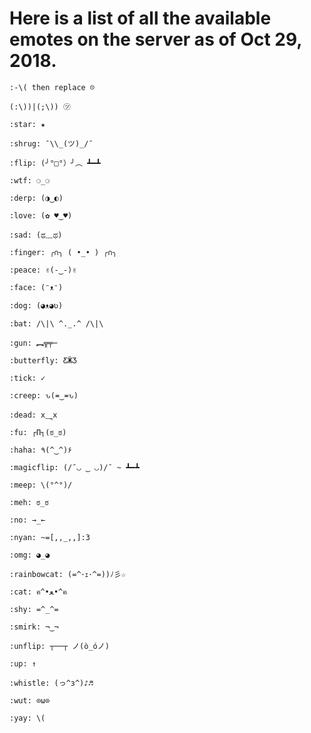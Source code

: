 Here is a list of all the available emotes
on the server as of Oct 29, 2018.
===========================================

```:-\( then replace ☹```

```(:\))|(;\)) ㋡```

```:star: ★```

```:shrug: ¯\\_(ツ)_/¯```

```:flip: (╯°□°）╯︵ ┻━┻```

```:wtf: ⚆_⚆```

```:derp: (◑‿◐)```

```:love: (✿ ♥‿♥)```

```:sad: (ಥ﹏ಥ)```

```:finger: ╭∩╮ ( •_• ) ╭∩╮```

```:peace: ✌(-‿-)✌```

```:face: (ᵔᴥᵔ)```

```:dog: (◕ᴥ◕ʋ)```

```:bat: /\|\ ^._.^ /\|\```

```:gun: ︻╦╤─```

```:butterfly: ƸӜƷ```

```:tick: ✓```

```:creep: ԅ(≖‿≖ԅ)```

```:dead: x⸑x```

```:fu: ┌П┐(ಠ_ಠ)```

```:haha: ٩(^‿^)۶```

```:magicflip: (/¯◡ ‿ ◡)/¯ ~ ┻━┻```

```:meep: \(°^°)/```

```:meh: ಠ_ಠ```

```:no: →_←```

```:nyan: ~=[,,_,,]:3```

```:omg: ◕_◕```

```:rainbowcat: (=^･ｪ･^=))ﾉ彡☆```

```:cat: ฅ^•ﻌ•^ฅ```

```:shy: =^_^=```

```:smirk: ¬‿¬```

```:unflip: ┬──┬ ノ(ò_óノ)```

```:up: ↑```

```:whistle: (っ^з^)♪♬```

```:wut: ⊙ω⊙```

```:yay: \(```
